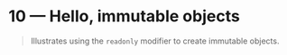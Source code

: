 # 10 &mdash; Hello, immutable objects
> Illustrates using the `readonly` modifier to create immutable objects.
